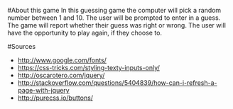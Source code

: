#About this game
In this guessing game the computer will pick a random number between 1 and 10. The user will be prompted to enter in a guess. The game will report whether their guess was right or wrong. The user will have the opportunity to play again, if they choose to.


#Sources
- http://www.google.com/fonts/
- https://css-tricks.com/styling-texty-inputs-only/
- http://oscarotero.com/jquery/
- http://stackoverflow.com/questions/5404839/how-can-i-refresh-a-page-with-jquery
- http://purecss.io/buttons/
